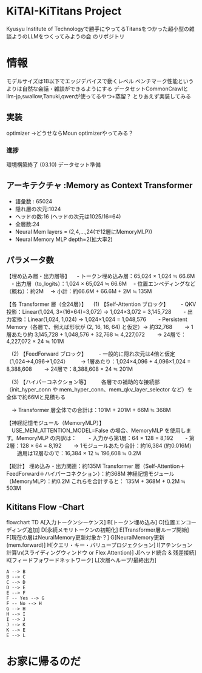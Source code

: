 # KiTAI-KiTitans Project
Kyusyu Institute of Technologyで勝手にやってるTitansをつかった超小型の雑談ようのLLMをつくってみようの会 のリポジトリ
# 情報
モデルサイズは1B以下でエッジデバイスで動くレベル
ベンチマーク性能というよりは自然な会話・雑談ができるようにする
データセットCommonCrawlとllm-jp,swallow,Tanuki,qwenが使ってるやつ+蒸留？
とりあえず実装してみる

## 実装
optimizer →どうせならMoun optimizerやってみる？

### 進捗
環境構築終了 (03.10)
データセット準備



## アーキテクチャ :Memory as Context Transformer
* 語彙数 : 65024
* 隠れ層の次元:1024
* ヘッドの数:16 (ヘッドの次元は1025/16=64)
* 全層数:24
* Neural Mem layers = (2,4,...,24(で12層にMemoryMLP))
* Neural Memory MLP depth=2(拡大率2)

## パラメータ数
【埋め込み層・出力層等】
　- トークン埋め込み層：65,024 × 1,024 ≒ 66.6M
　- 出力層（to_logits）：1,024 × 65,024 ≒ 66.6M
　- 位置エンベディングなど（概ね）：約2M
　→ 小計：約66.6M + 66.6M + 2M ≒ 135M

【各 Transformer 層（全24層）】
　(1) 【Self-Attention ブロック】
　　- QKV投影：Linear(1,024, 3×(16×64)=3,072) → 1,024×3,072 = 3,145,728
　　- 出力変換：Linear(1,024, 1,024) → 1,024×1,024 = 1,048,576
　　- Persistent Memory（各層で、例えば形状が (2, 16, 16, 64) と仮定）→ 約32,768
　　→ 1層あたり約 3,145,728 + 1,048,576 + 32,768 ≒ 4,227,072
　　→ 24層で：4,227,072 × 24 ≒ 101M

　(2) 【FeedForward ブロック】
　　- 一般的に隠れ次元は4倍と仮定（1,024→4,096→1,024）
　　→ 1層あたり：1,024×4,096 + 4,096×1,024 = 8,388,608
　　→ 24層で：8,388,608 × 24 ≒ 201M

　(3) 【ハイパーコネクション等】
　　各層での補助的な接続部（init_hyper_conn や mem_hyper_conn、mem_qkv_layer_selector など）を全体で約66Mと見積もる

　→ Transformer 層全体での合計は：101M + 201M + 66M ≒ 368M

【神経記憶モジュール（MemoryMLP）】
　USE_MEM_ATTENTION_MODEL=False の場合、MemoryMLP を使用します。MemoryMLP の内訳は：
　　- 入力から第1層：64 × 128 = 8,192
　　- 第2層：128 × 64 = 8,192
　　→ 1モジュールあたり合計：約16,384 (約0.016M)
　　適用は12層なので：16,384 × 12 ≒ 196,608 ≒ 0.2M

【総計】
埋め込み・出力関連：約135M
Transformer 層（Self-Attention＋FeedForward＋ハイパーコネクション）：約368M
神経記憶モジュール（MemoryMLP）：約0.2M
これらを合計すると：
135M + 368M + 0.2M ≒ 503M


## Kititans Flow -Chart

flowchart TD
    A[入力トークンシーケンス]
    B[トークン埋め込み]
    C[位置エンコーディング追加]
    D[永続メモリトークンの初期化]
    E[Transformer層ループ開始]
    F[現在の層はNeuralMemory更新対象か？]
    G[NeuralMemory更新 (mem.forward)]
    H[クエリ・キー・バリュープロジェクション]
    I[アテンション計算\n(スライディングウィンドウ or Flex Attention)]
    J[ヘッド統合 & 残差接続]
    K[フィードフォワードネットワーク]
    L[次層へループ/最終出力]
    
    A --> B
    B --> C
    C --> D
    D --> E
    E --> F
    F -- Yes --> G
    F -- No --> H
    G --> H
    H --> I
    I --> J
    J --> K
    K --> E
    E --> L

# お家に帰るのだ